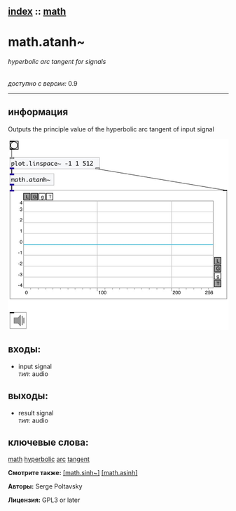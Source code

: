 [index](index.html) :: [math](category_math.html)
---

# math.atanh~

###### hyperbolic arc tangent for signals

*доступно с версии:* 0.9

---


## информация
Outputs the principle value of the hyperbolic arc tangent of input signal


[![example](../examples/img/math.atanh~.jpg)](../examples/pd/math.atanh~.pd)









## входы:

* input signal<br>
_тип:_ audio



## выходы:

* result signal<br>
_тип:_ audio



## ключевые слова:

[math](keywords/math.html)
[hyperbolic](keywords/hyperbolic.html)
[arc](keywords/arc.html)
[tangent](keywords/tangent.html)



**Смотрите также:**
[\[math.sinh~\]](math.sinh~.html)
[\[math.asinh\]](math.asinh.html)




**Авторы:** Serge Poltavsky




**Лицензия:** GPL3 or later





